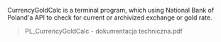CurrencyGoldCalc is a terminal program, which using National Bank of Poland'a API to check for current or archivized exchange or gold rate.

>PL_CurrencyGoldCalc - dokumentacja techniczna.pdf
